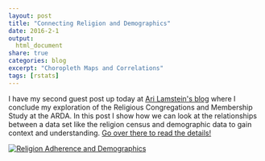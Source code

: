 ```yaml
---
layout: post
title: "Connecting Religion and Demographics"
date: 2016-2-1
output:
  html_document
share: true
categories: blog
excerpt: "Choropleth Maps and Correlations"
tags: [rstats]
---
```




I have my second guest post up today at [Ari Lamstein's blog](http://www.arilamstein.com/blog/2016/02/01/mapping-religious-adherence-r-now-demographics/) where I conclude my exploration of the Religious Congregations and Membership Study at the ARDA. In this post I show how we can look at the relationships between a data set like the religion census and demographic data to gain context and understanding. [Go over there to read the details!](http://www.arilamstein.com/blog/2016/02/01/mapping-religious-adherence-r-now-demographics/)

[![Religion Adherence and Demographics](/figs/2016-02-01-Connecting-Religion/blackpopulation-1.png)](http://www.arilamstein.com/blog/2016/02/01/mapping-religious-adherence-r-now-demographics/)
